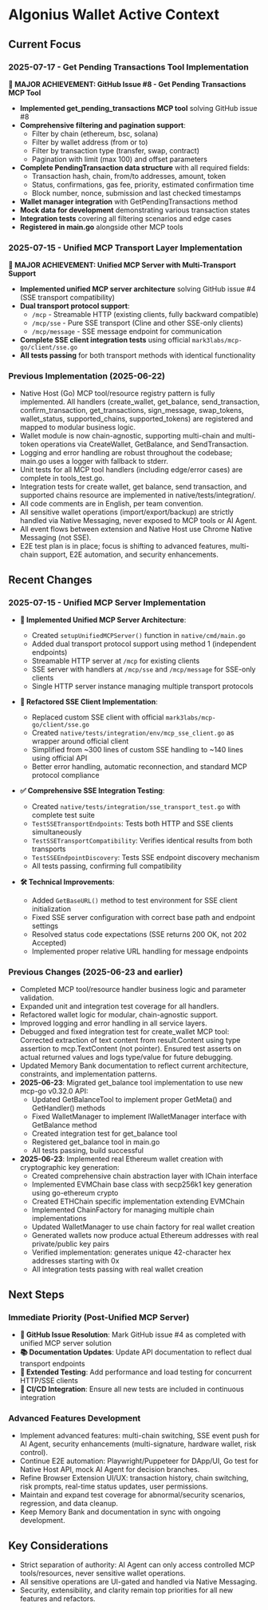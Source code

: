 # Algonius Wallet Active Context

## Current Focus

### 2025-07-17 - Get Pending Transactions Tool Implementation

**🎯 MAJOR ACHIEVEMENT: GitHub Issue #8 - Get Pending Transactions MCP Tool**

- **Implemented get_pending_transactions MCP tool** solving GitHub issue #8
- **Comprehensive filtering and pagination support**:
  - Filter by chain (ethereum, bsc, solana)
  - Filter by wallet address (from or to)
  - Filter by transaction type (transfer, swap, contract)
  - Pagination with limit (max 100) and offset parameters
- **Complete PendingTransaction data structure** with all required fields:
  - Transaction hash, chain, from/to addresses, amount, token
  - Status, confirmations, gas fee, priority, estimated confirmation time
  - Block number, nonce, submission and last checked timestamps
- **Wallet manager integration** with GetPendingTransactions method
- **Mock data for development** demonstrating various transaction states
- **Integration tests** covering all filtering scenarios and edge cases
- **Registered in main.go** alongside other MCP tools

### 2025-07-15 - Unified MCP Transport Layer Implementation

**🎯 MAJOR ACHIEVEMENT: Unified MCP Server with Multi-Transport Support**

- **Implemented unified MCP server architecture** solving GitHub issue #4 (SSE transport compatibility)
- **Dual transport protocol support**: 
  - `/mcp` - Streamable HTTP (existing clients, fully backward compatible)
  - `/mcp/sse` - Pure SSE transport (Cline and other SSE-only clients)
  - `/mcp/message` - SSE message endpoint for communication
- **Complete SSE client integration tests** using official `mark3labs/mcp-go/client/sse.go`
- **All tests passing** for both transport methods with identical functionality

### Previous Implementation (2025-06-22)

- Native Host (Go) MCP tool/resource registry pattern is fully implemented. All handlers (create_wallet, get_balance, send_transaction, confirm_transaction, get_transactions, sign_message, swap_tokens, wallet_status, supported_chains, supported_tokens) are registered and mapped to modular business logic.
- Wallet module is now chain-agnostic, supporting multi-chain and multi-token operations via CreateWallet, GetBalance, and SendTransaction.
- Logging and error handling are robust throughout the codebase; main.go uses a logger with fallback to stderr.
- Unit tests for all MCP tool handlers (including edge/error cases) are complete in tools_test.go.
- Integration tests for create wallet, get balance, send transaction, and supported chains resource are implemented in native/tests/integration/.
- All code comments are in English, per team convention.
- All sensitive wallet operations (import/export/backup) are strictly handled via Native Messaging, never exposed to MCP tools or AI Agent.
- All event flows between extension and Native Host use Chrome Native Messaging (not SSE).
- E2E test plan is in place; focus is shifting to advanced features, multi-chain support, E2E automation, and security enhancements.

## Recent Changes

### 2025-07-15 - Unified MCP Server Implementation

- **🚀 Implemented Unified MCP Server Architecture**:
  - Created `setupUnifiedMCPServer()` function in `native/cmd/main.go`
  - Added dual transport protocol support using method 1 (independent endpoints)
  - Streamable HTTP server at `/mcp` for existing clients
  - SSE server with handlers at `/mcp/sse` and `/mcp/message` for SSE-only clients
  - Single HTTP server instance managing multiple transport protocols

- **🔄 Refactored SSE Client Implementation**:
  - Replaced custom SSE client with official `mark3labs/mcp-go/client/sse.go`
  - Created `native/tests/integration/env/mcp_sse_client.go` as wrapper around official client
  - Simplified from ~300 lines of custom SSE handling to ~140 lines using official API
  - Better error handling, automatic reconnection, and standard MCP protocol compliance

- **✅ Comprehensive SSE Integration Testing**:
  - Created `native/tests/integration/sse_transport_test.go` with complete test suite
  - `TestSSETransportEndpoints`: Tests both HTTP and SSE clients simultaneously
  - `TestSSETransportCompatibility`: Verifies identical results from both transports
  - `TestSSEEndpointDiscovery`: Tests SSE endpoint discovery mechanism
  - All tests passing, confirming full compatibility

- **🛠️ Technical Improvements**:
  - Added `GetBaseURL()` method to test environment for SSE client initialization
  - Fixed SSE server configuration with correct base path and endpoint settings
  - Resolved status code expectations (SSE returns 200 OK, not 202 Accepted)
  - Implemented proper relative URL handling for message endpoints

### Previous Changes (2025-06-23 and earlier)

- Completed MCP tool/resource handler business logic and parameter validation.
- Expanded unit and integration test coverage for all handlers.
- Refactored wallet logic for modular, chain-agnostic support.
- Improved logging and error handling in all service layers.
- Debugged and fixed integration test for create_wallet MCP tool: Corrected extraction of text content from result.Content using type assertion to mcp.TextContent (not pointer). Ensured test asserts on actual returned values and logs type/value for future debugging.
- Updated Memory Bank documentation to reflect current architecture, constraints, and implementation patterns.
- **2025-06-23**: Migrated get_balance tool implementation to use new mcp-go v0.32.0 API:
  - Updated GetBalanceTool to implement proper GetMeta() and GetHandler() methods
  - Fixed WalletManager to implement IWalletManager interface with GetBalance method
  - Created integration test for get_balance tool
  - Registered get_balance tool in main.go
  - All tests passing, build successful
- **2025-06-23**: Implemented real Ethereum wallet creation with cryptographic key generation:
  - Created comprehensive chain abstraction layer with IChain interface
  - Implemented EVMChain base class with secp256k1 key generation using go-ethereum crypto
  - Created ETHChain specific implementation extending EVMChain
  - Implemented ChainFactory for managing multiple chain implementations
  - Updated WalletManager to use chain factory for real wallet creation
  - Generated wallets now produce actual Ethereum addresses with real private/public key pairs
  - Verified implementation: generates unique 42-character hex addresses starting with 0x
  - All integration tests passing with real wallet creation

## Next Steps

### Immediate Priority (Post-Unified MCP Server)

- **🎯 GitHub Issue Resolution**: Mark GitHub issue #4 as completed with unified MCP server solution
- **📚 Documentation Updates**: Update API documentation to reflect dual transport endpoints
- **🧪 Extended Testing**: Add performance and load testing for concurrent HTTP/SSE clients
- **🔄 CI/CD Integration**: Ensure all new tests are included in continuous integration

### Advanced Features Development

- Implement advanced features: multi-chain switching, SSE event push for AI Agent, security enhancements (multi-signature, hardware wallet, risk control).
- Continue E2E automation: Playwright/Puppeteer for DApp/UI, Go test for Native Host API, mock AI Agent for decision branches.
- Refine Browser Extension UI/UX: transaction history, chain switching, risk prompts, real-time status updates, user permissions.
- Maintain and expand test coverage for abnormal/security scenarios, regression, and data cleanup.
- Keep Memory Bank and documentation in sync with ongoing development.

## Key Considerations

- Strict separation of authority: AI Agent can only access controlled MCP tools/resources, never sensitive wallet operations.
- All sensitive operations are UI-gated and handled via Native Messaging.
- Security, extensibility, and clarity remain top priorities for all new features and refactors.
